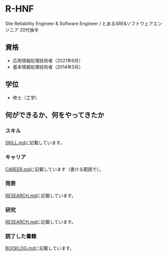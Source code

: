 # R-HNF

Site Reliability Engineer & Software Engineer / とあるSRE&ソフトウェアエンジニア 20代後半

## 資格
* 応用情報処理技術者（2021年6月）
* 基本情報処理技術者（2014年5月）

## 学位
* 修士（工学）

## 何ができるか、何をやってきたか

### スキル
[SKILL.md](SKILL.md)に記載しています。

### キャリア
[CAREER.md](CAREER.md)に記載しています（書ける範囲で）。

### 発表
[RESEARCH.md](RESEARCH.md)に記載しています。

### 研究
[RESEARCH.md](RESEARCH.md)に記載しています。

###  読了した書籍
[BOOKLOG.md](BOOKLOG.md)に記載しています。
